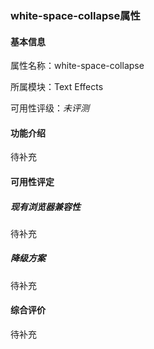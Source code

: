 ### white-space-collapse属性

#### 基本信息

属性名称：white-space-collapse

所属模块：Text Effects

可用性评级：*未评测*

#### 功能介绍

待补充

#### 可用性评定

##### 现有浏览器兼容性

待补充

##### 降级方案

待补充

#### 综合评价

待补充
